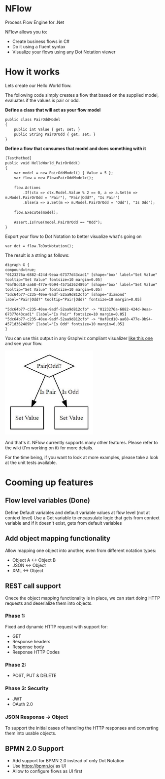 # NFlow
Process Flow Engine for .Net

NFlow allows you to:
* Create business flows in C#
* Do it using a fluent syntax
* Visualize your flows using any Dot Notation viewer 

# How it works
Lets create our Hello World flow.

The following code simply creates a flow that based on the supplied model, evaluates if the values is pair or odd.

**Define a class that will act as your flow model**
```
public class PairOddModel
{
    public int Value { get; set; }
    public String PairOrOdd { get; set; }
}
```
**Define a flow that consumes that model and does something with it**
```
[TestMethod]
public void HelloWorld_PairOrOdd()
{
    var model = new PairOddModel() { Value = 5 };
    var flow = new Flow<PairOddModel>();

    flow.Actions
        .If(ctx => ctx.Model.Value % 2 == 0, a => a.Set(m => m.Model.PairOrOdd = "Pair"), "Pair|Odd?", "Is Pair")
        .Else(a => a.Set(m => m.Model.PairOrOdd = "Odd"), "Is Odd");

    flow.Execute(model);

    Assert.IsTrue(model.PairOrOdd == "Odd");
}
```
Export your flow to Dot Notation to better visualize what's going on
```
var dot = flow.ToDotNotation();
```
The result is a string as follows:
```
digraph G {
compound=true;
"0123276a-6882-424d-9eaa-67377d43cad1" [shape="box" label="Set Value" tooltip="Set Value" fontsize=10 margin=0.05]
"0af8cd10-aa68-477e-9b94-4571d362489b" [shape="box" label="Set Value" tooltip="Set Value" fontsize=10 margin=0.05]
"5dc64b77-c235-40ee-9adf-52aa9d812cfb" [shape="diamond" label="Pair|Odd?" tooltip="Pair|Odd?" fontsize=10 margin=0.05]

"5dc64b77-c235-40ee-9adf-52aa9d812cfb" -> "0123276a-6882-424d-9eaa-67377d43cad1" [label="Is Pair" fontsize=10 margin=0.05]
"5dc64b77-c235-40ee-9adf-52aa9d812cfb" -> "0af8cd10-aa68-477e-9b94-4571d362489b" [label="Is Odd" fontsize=10 margin=0.05]
}
```
You can use this output in any Graphviz compliant visualizer [like this one](http://www.webgraphviz.com/) and see your flow.

![DotNotation](Images/PairOddDot.JPG)

And that's it. NFlow currently supports many other features. Please refer to the wiki (I'm working on it) for more details.

For the time being, if you want to look at more examples, please take a look at the unit tests available.

# Cooming up features

## Flow level variables (Done)
Define Default variables and default variable values at flow level (not at context level)
Use a Get variable to encapsulate logic that gets from context variable and if it doesn't exist, gets from default variables

## Add object mapping functionality
Allow mapping one object into another, even from different notation types:
* Object A <-> Object B
* JSON <-> Object
* XML <-> Object

## REST call support
Onece the object mapping functionality is in place, we can start doing HTTP requests and deserialize them into objects.

### Phase 1:
Fixed and dynamic HTTP request with support for:
* GET
* Response headers
* Response body
* Response HTTP Codes

### Phase 2:
* POST, PUT & DELETE

### Phase 3: Security
* JWT
* OAuth 2.0

### JSON Response -> Object
To support the initial cases of handling the HTTP responses and converting them into usable objects.

## BPMN 2.0 Support
* Add support for BPMN 2.0 instead of only Dot Notation
* Use https://bpmn.io/ as UI
* Allow to configure flows as UI first